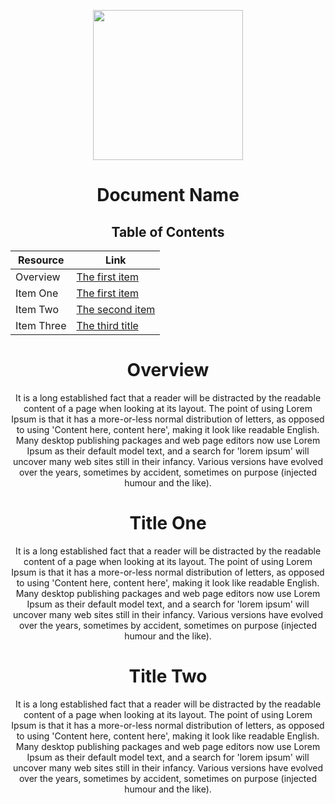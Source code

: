 <p align="center">
  <img src="https://github.com/COS301-SE-2024/Web-Exploration-Engine/assets/99127918/7688d67d-ddc7-4ef2-abc4-1b5ebb145d96" width="240" height="auto">

  <h1 align="center">Document Name </h1>

</p>



<div align="center" >

<h2 align="center"> Table of Contents </h2>

| Resource                       | Link                                                       |
|--------------------------------|------------------------------------------------------------|
| Overview                       | [The first item](#overview)                               |
| Item One                       | [The first item](#title-one)                               |
| Item Two                       | [The second item](#title-two)                              |
| Item Three                     | [The third title](#title-three)                            |

# Overview

It is a long established fact that a reader will be distracted by the readable content of a page when looking at its layout. 
The point of using Lorem Ipsum is that it has a more-or-less normal distribution of letters, as opposed to using 
'Content here, content here', making it look like readable English. Many desktop publishing packages and web page 
editors now use Lorem Ipsum as their default model text, and a search for 'lorem ipsum' will uncover many web sites 
still in their infancy. Various versions have evolved over the years, sometimes by accident, sometimes on purpose (injected humour and the like).

# Title One 

It is a long established fact that a reader will be distracted by the readable content of a page when looking at its layout. 
The point of using Lorem Ipsum is that it has a more-or-less normal distribution of letters, as opposed to using 
'Content here, content here', making it look like readable English. Many desktop publishing packages and web page 
editors now use Lorem Ipsum as their default model text, and a search for 'lorem ipsum' will uncover many web sites 
still in their infancy. Various versions have evolved over the years, sometimes by accident, sometimes on purpose (injected humour and the like).

# Title Two 

It is a long established fact that a reader will be distracted by the readable content of a page when looking at its layout. 
The point of using Lorem Ipsum is that it has a more-or-less normal distribution of letters, as opposed to using 
'Content here, content here', making it look like readable English. Many desktop publishing packages and web page 
editors now use Lorem Ipsum as their default model text, and a search for 'lorem ipsum' will uncover many web sites 
still in their infancy. Various versions have evolved over the years, sometimes by accident, sometimes on purpose (injected humour and the like).
